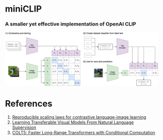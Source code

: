 # miniCLIP
### A smaller yet effective implementation of OpenAI CLIP
![CLIP](resources/CLIP.png)

# References
1. [Reproducible scaling laws for contrastive language-image learning](https://github.com/mlfoundations/open_clip)
2. [Learning Transferable Visual Models From Natural Language Supervision](https://arxiv.org/abs/2103.00020)
3. [COLT5: Faster Long-Range Transformers with Conditional Computation](https://arxiv.org/pdf/2303.09752.pdf)


